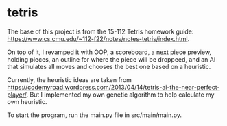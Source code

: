 # tetris
The base of this project is from the 15-112 Tetris homework guide: https://www.cs.cmu.edu/~112-f22/notes/notes-tetris/index.html.

On top of it, I revamped it with OOP, a scoreboard, a next piece preview, holding pieces, an outline for where the piece will be droppeed, and an AI that simulates all moves and chooses the best one based on a heuristic.

Currently, the heuristic ideas are taken from https://codemyroad.wordpress.com/2013/04/14/tetris-ai-the-near-perfect-player/. But I implemented my own genetic algorithm to help calculate my own heuristic.

To start the program, run the main.py file in src/main/main.py.